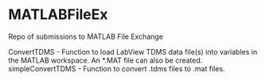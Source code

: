 MATLABFileEx
============

Repo of submissions to MATLAB File Exchange



ConvertTDMS - Function to load LabView TDMS data file(s) into variables in the MATLAB workspace. An *.MAT file can also be created.
simpleConvertTDMS - Function to convert .tdms files to .mat files.
